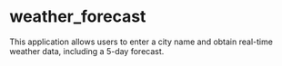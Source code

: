 # weather_forecast
This application allows users to enter a city name and obtain real-time weather data, including a 5-day forecast.
